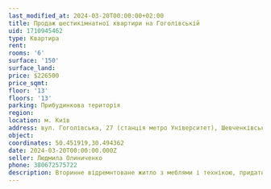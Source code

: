 ```yaml
---
last_modified_at: 2024-03-20T00:00:00+02:00
title: Продаж шестикімнатної квартири на Гоголівській
uid: 1710945462
type: Квартира
rent:
rooms: '6'
surface: '150'
surface_land:
price: $226500
price_sqmt:
floor: '13'
floors: '13'
parking: Прибудинкова територія
region:
location: м. Київ
address: вул. Гоголівська, 27 (станція метро Університет), Шевченківський район
object:
coordinates: 50.451919,30.494362
date: 2024-03-20T00:00:00.000Z
seller: Людмила Олиниченко
phone: 380672575722
description: Вторинне відремнтоване житло з меблями і технікою, придатне і готове для проживання
---
```

